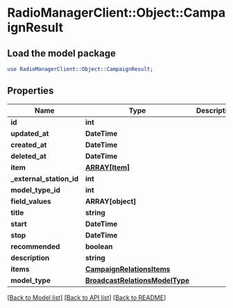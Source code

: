 # RadioManagerClient::Object::CampaignResult

## Load the model package
```perl
use RadioManagerClient::Object::CampaignResult;
```

## Properties
Name | Type | Description | Notes
------------ | ------------- | ------------- | -------------
**id** | **int** |  | 
**updated_at** | **DateTime** |  | 
**created_at** | **DateTime** |  | 
**deleted_at** | **DateTime** |  | 
**item** | [**ARRAY[Item]**](Item.md) |  | [optional] 
**_external_station_id** | **int** |  | [optional] 
**model_type_id** | **int** |  | 
**field_values** | **ARRAY[object]** |  | [optional] 
**title** | **string** |  | [optional] 
**start** | **DateTime** |  | 
**stop** | **DateTime** |  | 
**recommended** | **boolean** |  | [optional] 
**description** | **string** |  | [optional] 
**items** | [**CampaignRelationsItems**](CampaignRelationsItems.md) |  | [optional] 
**model_type** | [**BroadcastRelationsModelType**](BroadcastRelationsModelType.md) |  | [optional] 

[[Back to Model list]](../README.md#documentation-for-models) [[Back to API list]](../README.md#documentation-for-api-endpoints) [[Back to README]](../README.md)


